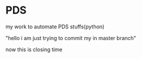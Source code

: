# PDS
my work to automate PDS stuffs(python)

"hello i am just trying to commit my in master branch"

now this is closing time 
